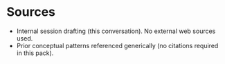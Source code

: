 # Sources
- Internal session drafting (this conversation). No external web sources used.
- Prior conceptual patterns referenced generically (no citations required in this pack).
